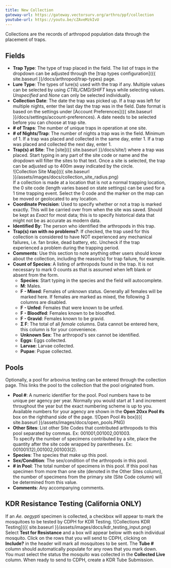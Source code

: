 ```yaml
---
title: New Collection
gateway-url: https://gateway.vectorsurv.org/arthro/ppf/collection
youtube-url: https://youtu.be/cZAveMzkIvU
---
```


Collections are the records of arthropod population data through the placement of traps.

## Fields

- **Trap Type**: The type of trap placed in the field. The list of traps in the dropdown can be adjusted through the [trap types configuration]({{ site.baseurl }}/docs/arthropod/trap-types) page.
- **Lure Type**: The types of lure(s) used with the trap if any. Multiple values can be selected by using _CTRL/CMD/SHIFT_ keys while selecting values. _Unspecified_ and _None_ can only be selected individually.
- **Collection Date**: The date the trap was picked up. If a trap was left for multiple nights, enter the last day the trap was in the field. Date format is based on the settings under [Account Preferences]({{ site.baseurl }}/docs/settings/account-preferences). A date needs to be selected before you can choose at trap site.
- **# of Traps**: The number of unique traps in operation at one site.
- **# of Nights/Trap**: The number of nights a trap was in the field. Minimum of 1. If a trap was placed and collected in the same day, enter 1. If a trap was placed and collected the next day, enter 1.
- **Trap(s) at Site**: The [site]({{ site.baseurl }}/docs/site/) where a trap was placed. Start typing in any part of the site code or name and the dropdown will filter the sites to that text. Once a site is selected, the trap can be adjusted up to 400m away indicated by the circle.  
  ![Collection Site Map]({{ site.baseurl }}/assets/images/docs/collection_site_radius.png)  
  If a collection is made at a location that is not a normal trapping location, the 0 site code (length varies based on state settings) can be used for a 1 time trapping event. Select the 0 code and the marker on the map can be moved or geolocated to any location.
- **Coordinate Precision**: Used to specify whether or not a trap is marked exactly. This will be carried over from when the site was saved. Should be kept as _Exact_ for most data; this is to specify historical data that might not be as accurate as modern data.
- **Identified By**: The person who identified the arthropods in this trap.
- **Trap(s) ran with no problems?**: If checked, the trap used for this collection is considered to have NOT experienced any mechanical failures, i.e. fan broke, dead battery, etc. Uncheck if the trap experienced a problem during the trapping period.
- **Comments**: Use this section to note anything other users should know about the collection, including the reason(s) for trap failure, for example.
- **Count of Species**: A listing of arthropods found in the trap. It is not necessary to mark 0 counts as that is assumed when left blank or absent from the form.
  - **Species**: Start typing in the species and the field will autocomplete.
  - **M**: Males.
  - **F - Mixed**: Females of unknown status. Generally all females will be marked here. If females are marked as mixed, the following 3 columns are disabled.
  - **F - Unfed**: Females that were known to be unfed.
  - **F - Bloodfed**: Females known to be bloodfed.
  - **F - Gravid**: Females known to be gravid.
  - **Σ F**: The total of all _female_ columns. Data cannot be entered here, this column is for your convenience.
  - **Unknown Sex**: The arthropod's sex cannot be identified.
  - **Eggs**: Eggs collected.
  - **Larvae**: Larvae collected.
  - **Pupae**: Pupae collected.

## Pools

Optionally, a pool for arbovirus testing can be entered through the collection page. This links the pool to the collection that the pool originated from.

- **Pool #**: A numeric identifier for the pool. Pool numbers have to be unique per agency per year. Normally you would start at 1 and increment throughout the year but the exact numbering scheme is up to you. Available numbers for your agency are shown in the **Open 20xx Pool #s** box on the righthand side of the page.
  ![Open Pool #s box]({{ site.baseurl }}/assets/images/docs/open_pools.PNG)
- **Other Sites**: List other Site Codes that contributed arthropods to this pool separated by commas. Ex: 001001,001002,001003.  
  To specify the number of specimens contributed by a site, place the quantity after the site code wrapped by parentheses. Ex: 001001(12),001002,001003(2).
- **Species**: The species that make up this pool.
- **Sex/Condition**: The sex/condition of the arthropods in this pool.
- **# in Pool**: The total number of specimens in this pool. If this pool has specimen from more than one site (denoted in the Other Sites column), the number of specimens from the primary site (Site Code column) will be determined from this value.
- **Comments**: Any accompanying comments.

## KDR Resistance Testing (California ONLY)

If an _Ae. aegypti_ specimen is collected, a checkbox will appear to mark the mosquitoes to be tested by CDPH for KDR Testing.
![Collections KDR Testing]({{ site.baseurl }}/assets/images/docs/kdr_testing_input.png)  
Select **Test for Resistance** and a box will appear below with each individual mosquito. Click on the rows that you will send to CDPH, clicking on **Include?** in the header will mark all mosquitoes to be sent. The **Tube #** column should automatically populate for any rows that you mark down. You must select the status the mosquito was collected in the **Collected Live** column. When ready to send to CDPH, create a KDR Tube Submission.
